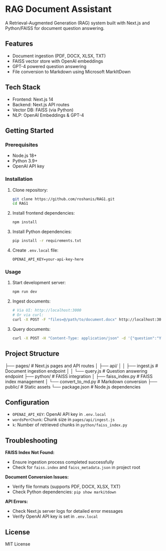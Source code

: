 # RAG Document Assistant

A Retrieval-Augmented Generation (RAG) system built with Next.js and Python/FAISS for document question answering.

## Features
- Document ingestion (PDF, DOCX, XLSX, TXT)
- FAISS vector store with OpenAI embeddings
- GPT-4 powered question answering
- File conversion to Markdown using Microsoft MarkItDown

## Tech Stack
- Frontend: Next.js 14
- Backend: Next.js API routes
- Vector DB: FAISS (via Python)
- NLP: OpenAI Embeddings & GPT-4

## Getting Started

### Prerequisites
- Node.js 18+
- Python 3.9+
- OpenAI API key

### Installation
1. Clone repository:
   ```bash
   git clone https://github.com/roshanis/RAG1.git
   cd RAG1
   ```

2. Install frontend dependencies:
   ```bash
   npm install
   ```

3. Install Python dependencies:
   ```bash
   pip install -r requirements.txt
   ```

4. Create `.env.local` file:
   ```env
   OPENAI_API_KEY=your-api-key-here
   ```

### Usage
1. Start development server:
   ```bash
   npm run dev
   ```

2. Ingest documents:
   ```bash
   # Via UI: http://localhost:3000
   # Or via curl:
   curl -X POST -F "files=@/path/to/document.docx" http://localhost:3000/api/ingest
   ```

3. Query documents:
   ```bash
   curl -X POST -H "Content-Type: application/json" -d '{"question":"Your question"}' http://localhost:3000/api/query
   ```

## Project Structure 
├── pages/ # Next.js pages and API routes
│ ├── api/
│ │ ├── ingest.js # Document ingestion endpoint
│ │ └── query.js # Question answering endpoint
├── python/ # FAISS integration
│ ├── faiss_index.py # FAISS index management
│ └── convert_to_md.py # Markdown conversion
├── public/ # Static assets
└── package.json # Node.js dependencies


## Configuration
- `OPENAI_API_KEY`: OpenAI API key in `.env.local`
- `wordsPerChunk`: Chunk size in `pages/api/ingest.js`
- `k`: Number of retrieved chunks in `python/faiss_index.py`

## Troubleshooting
**FAISS Index Not Found:**
- Ensure ingestion process completed successfully
- Check for `faiss.index` and `faiss_metadata.json` in project root

**Document Conversion Issues:**
- Verify file formats (supports PDF, DOCX, XLSX, TXT)
- Check Python dependencies: `pip show markitdown`

**API Errors:**
- Check Next.js server logs for detailed error messages
- Verify OpenAI API key is set in `.env.local`

## License
MIT License
